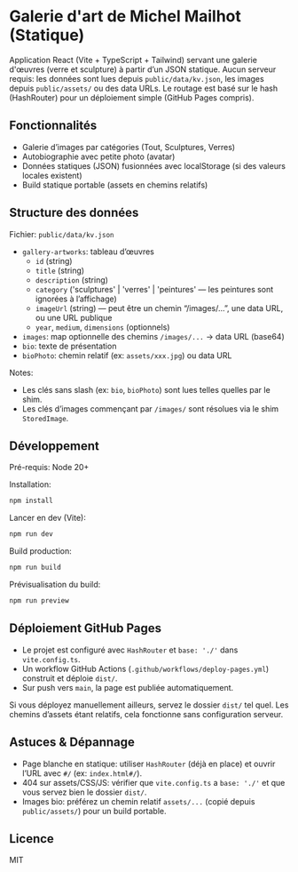 # Galerie d'art de Michel Mailhot (Statique)

Application React (Vite + TypeScript + Tailwind) servant une galerie d'œuvres (verre et sculpture) à partir d’un JSON statique. Aucun serveur requis: les données sont lues depuis `public/data/kv.json`, les images depuis `public/assets/` ou des data URLs. Le routage est basé sur le hash (HashRouter) pour un déploiement simple (GitHub Pages compris).

## Fonctionnalités
- Galerie d’images par catégories (Tout, Sculptures, Verres)
- Autobiographie avec petite photo (avatar)
- Données statiques (JSON) fusionnées avec localStorage (si des valeurs locales existent)
- Build statique portable (assets en chemins relatifs)

## Structure des données
Fichier: `public/data/kv.json`

- `gallery-artworks`: tableau d’œuvres
	- `id` (string)
	- `title` (string)
	- `description` (string)
	- `category` ('sculptures' | 'verres' | 'peintures' — les peintures sont ignorées à l’affichage)
	- `imageUrl` (string) — peut être un chemin “/images/...”, une data URL, ou une URL publique
	- `year`, `medium`, `dimensions` (optionnels)
- `images`: map optionnelle des chemins `/images/...` → data URL (base64)
- `bio`: texte de présentation
- `bioPhoto`: chemin relatif (ex: `assets/xxx.jpg`) ou data URL

Notes:
- Les clés sans slash (ex: `bio`, `bioPhoto`) sont lues telles quelles par le shim.
- Les clés d’images commençant par `/images/` sont résolues via le shim `StoredImage`.

## Développement

Pré-requis: Node 20+

Installation:
```sh
npm install
```

Lancer en dev (Vite):
```sh
npm run dev
```

Build production:
```sh
npm run build
```

Prévisualisation du build:
```sh
npm run preview
```

## Déploiement GitHub Pages

- Le projet est configuré avec `HashRouter` et `base: './'` dans `vite.config.ts`.
- Un workflow GitHub Actions (`.github/workflows/deploy-pages.yml`) construit et déploie `dist/`.
- Sur push vers `main`, la page est publiée automatiquement.

Si vous déployez manuellement ailleurs, servez le dossier `dist/` tel quel. Les chemins d’assets étant relatifs, cela fonctionne sans configuration serveur.

## Astuces & Dépannage
- Page blanche en statique: utiliser `HashRouter` (déjà en place) et ouvrir l’URL avec `#/` (ex: `index.html#/`).
- 404 sur assets/CSS/JS: vérifier que `vite.config.ts` a `base: './'` et que vous servez bien le dossier `dist/`.
- Images bio: préférez un chemin relatif `assets/...` (copié depuis `public/assets/`) pour un build portable.

## Licence

MIT
